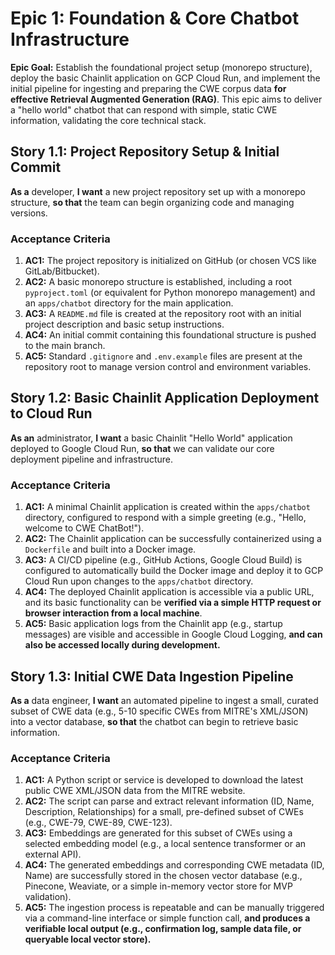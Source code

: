 # Epic 1: Foundation & Core Chatbot Infrastructure

**Epic Goal:** Establish the foundational project setup (monorepo structure), deploy the basic Chainlit application on GCP Cloud Run, and implement the initial pipeline for ingesting and preparing the CWE corpus data **for effective Retrieval Augmented Generation (RAG)**. This epic aims to deliver a "hello world" chatbot that can respond with simple, static CWE information, validating the core technical stack.

## Story 1.1: Project Repository Setup & Initial Commit

**As a** developer,
**I want** a new project repository set up with a monorepo structure,
**so that** the team can begin organizing code and managing versions.

### Acceptance Criteria

1.  **AC1:** The project repository is initialized on GitHub (or chosen VCS like GitLab/Bitbucket).
2.  **AC2:** A basic monorepo structure is established, including a root `pyproject.toml` (or equivalent for Python monorepo management) and an `apps/chatbot` directory for the main application.
3.  **AC3:** A `README.md` file is created at the repository root with an initial project description and basic setup instructions.
4.  **AC4:** An initial commit containing this foundational structure is pushed to the main branch.
5.  **AC5:** Standard `.gitignore` and `.env.example` files are present at the repository root to manage version control and environment variables.

## Story 1.2: Basic Chainlit Application Deployment to Cloud Run

**As an** administrator,
**I want** a basic Chainlit "Hello World" application deployed to Google Cloud Run,
**so that** we can validate our core deployment pipeline and infrastructure.

### Acceptance Criteria

1.  **AC1:** A minimal Chainlit application is created within the `apps/chatbot` directory, configured to respond with a simple greeting (e.g., "Hello, welcome to CWE ChatBot\!").
2.  **AC2:** The Chainlit application can be successfully containerized using a `Dockerfile` and built into a Docker image.
3.  **AC3:** A CI/CD pipeline (e.g., GitHub Actions, Google Cloud Build) is configured to automatically build the Docker image and deploy it to GCP Cloud Run upon changes to the `apps/chatbot` directory.
4.  **AC4:** The deployed Chainlit application is accessible via a public URL, and its basic functionality can be **verified via a simple HTTP request or browser interaction from a local machine**.
5.  **AC5:** Basic application logs from the Chainlit app (e.g., startup messages) are visible and accessible in Google Cloud Logging, **and can also be accessed locally during development.**

## Story 1.3: Initial CWE Data Ingestion Pipeline

**As a** data engineer,
**I want** an automated pipeline to ingest a small, curated subset of CWE data (e.g., 5-10 specific CWEs from MITRE's XML/JSON) into a vector database,
**so that** the chatbot can begin to retrieve basic information.

### Acceptance Criteria

1.  **AC1:** A Python script or service is developed to download the latest public CWE XML/JSON data from the MITRE website.
2.  **AC2:** The script can parse and extract relevant information (ID, Name, Description, Relationships) for a small, pre-defined subset of CWEs (e.g., CWE-79, CWE-89, CWE-123).
3.  **AC3:** Embeddings are generated for this subset of CWEs using a selected embedding model (e.g., a local sentence transformer or an external API).
4.  **AC4:** The generated embeddings and corresponding CWE metadata (ID, Name) are successfully stored in the chosen vector database (e.g., Pinecone, Weaviate, or a simple in-memory vector store for MVP validation).
5.  **AC5:** The ingestion process is repeatable and can be manually triggered via a command-line interface or simple function call, **and produces a verifiable local output (e.g., confirmation log, sample data file, or queryable local vector store).**
